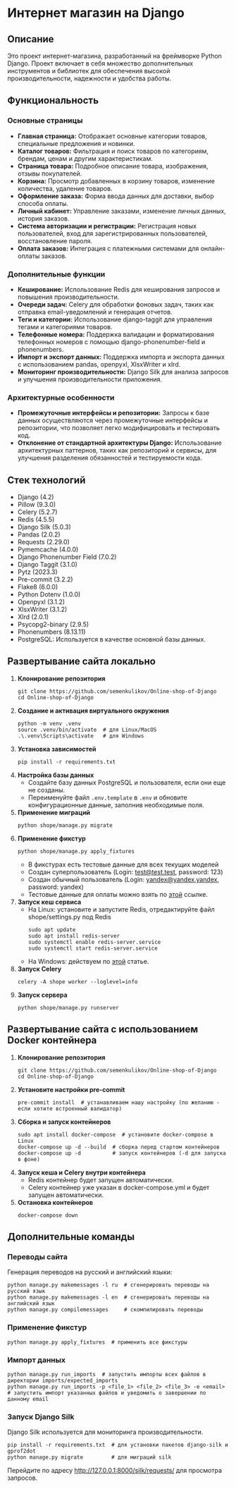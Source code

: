 # Интернет магазин на Django

## Описание
Это проект интернет-магазина, разработанный на фреймворке Python Django. Проект включает в себя множество дополнительных инструментов и библиотек для обеспечения высокой производительности, надежности и удобства работы.

## Функциональность
### Основные страницы
* **Главная страница:** Отображает основные категории товаров, специальные предложения и новинки.
* **Каталог товаров:** Фильтрация и поиск товаров по категориям, брендам, ценам и другим характеристикам.
* **Страница товара:** Подробное описание товара, изображения, отзывы покупателей.
* **Корзина:** Просмотр добавленных в корзину товаров, изменение количества, удаление товаров.
* **Оформление заказа:** Форма ввода данных для доставки, выбор способа оплаты.
* **Личный кабинет:** Управление заказами, изменение личных данных, история заказов.
* **Система авторизации и регистрации:** Регистрация новых пользователей, вход для зарегистрированных пользователей, восстановление пароля.
* **Оплата заказов:** Интеграция с платежными системами для онлайн-оплаты заказов.

### Дополнительные функции
* **Кеширование:** Использование Redis для кеширования запросов и повышения производительности.
* **Очереди задач:** Celery для обработки фоновых задач, таких как отправка email-уведомлений и генерация отчетов.
* **Теги и категории:** Использование django-taggit для управления тегами и категориями товаров.
* **Телефонные номера:** Поддержка валидации и форматирования телефонных номеров с помощью django-phonenumber-field и phonenumbers.
* **Импорт и экспорт данных:** Поддержка импорта и экспорта данных с использованием pandas, openpyxl, XlsxWriter и xlrd.
* **Мониторинг производительности:** Django Silk для анализа запросов и улучшения производительности приложения.

### Архитектурные особенности
* **Промежуточные интерфейсы и репозитории:** Запросы к базе данных осуществляются через промежуточные интерфейсы и репозитории, что позволяет легко модифицировать и тестировать код.
* **Отклонение от стандартной архитектуры Django:** Использование архитектурных паттернов, таких как репозиторий и сервисы, для улучшения разделения обязанностей и тестируемости кода.


## Стек технологий
* Django (4.2)
* Pillow (9.3.0)
* Celery (5.2.7)
* Redis (4.5.5)
* Django Silk (5.0.3)
* Pandas (2.0.2)
* Requests (2.29.0)
* Pymemcache (4.0.0)
* Django Phonenumber Field (7.0.2)
* Django Taggit (3.1.0)
* Pytz (2023.3)
* Pre-commit (3.2.2)
* Flake8 (6.0.0)
* Python Dotenv (1.0.0)
* Openpyxl (3.1.2)
* XlsxWriter (3.1.2)
* Xlrd (2.0.1)
* Psycopg2-binary (2.9.5)
* Phonenumbers (8.13.11)
* PostgreSQL: Используется в качестве основной базы данных.

## Развертывание сайта локально
1. **Клонирование репозитория**
    ```
    git clone https://github.com/semenkulikov/Online-shop-of-Django
    cd Online-shop-of-Django
    ```
2. **Создание и активация виртуального окружения**
    ```
    python -m venv .venv
    source .venv/bin/activate  # для Linux/MacOS
    .\.venv\Scripts\activate   # для Windows
   ```
3. **Установка зависимостей**
    ```
   pip install -r requirements.txt
   ```
4. **Настройка базы данных**
   * Создайте базу данных PostgreSQL и пользователя, если они еще не созданы.
   * Переименуйте файл `.env.template` в `.env` и обновите конфигурационные данные, заполнив необходимые поля.
5. **Применение миграций**
   ```
   python shope/manage.py migrate
   ```
6. **Применение фикстур**
   ```
   python shope/manage.py apply_fixtures
   ```
   * В фикстурах есть тестовые данные для всех текущих моделей
   * Создан суперпользователь (Login: test@test.test, password: 123)
   * Создан обычный пользователь (Login: yandex@yandex.yandex, password: yandex)
   * Тестовые данные для оплаты можно взять по [этой](https://yookassa.ru/developers/payment-acceptance/testing-and-going-live/testing) ссылке.
7. **Запуск кеш сервиса**
   * На Linux: установите и запустите Redis, отредактируйте файл shope/settings.py под Redis
      ```
      sudo apt update
      sudo apt install redis-server
      sudo systemctl enable redis-server.service
      sudo systemctl start redis-server.service
      ```
   * На Windows: действуем по [этой](https://stackoverflow.com/questions/64317360/how-to-use-memcached-in-django) статье.
8. **Запуск Celery**
   ```
   celery -A shope worker --loglevel=info
   ```
9. **Запуск сервера**
   ```
   python shope/manage.py runserver
   ```

## Развертывание сайта с использованием Docker контейнера
1. **Клонирование репозитория**
   ```
   git clone https://github.com/semenkulikov/Online-shop-of-Django
   cd Online-shop-of-Django
   ```
2. **Установите настройки pre-commit**
   ```
   pre-commit install  # устанавливаем нашу настройку (по желанию - если хотите встроенный валидатор)
   ```
3. **Сборка и запуск контейнеров**
   ```
   sudo apt install docker-compose  # установите docker-compose в Linux
   docker-compose up -d --build  # сборка перед стартом контейнеров
   docker-compose up -d          # запуск контейнеров (-d для запуска в фоне)
   ```
4. **Запуск кеша и Celery внутри контейнера**
   * Redis контейнер будет запущен автоматически.
   * Celery контейнер уже указан в docker-compose.yml и будет запущен автоматически.
5. **Остановка контейнеров**
   ```
   docker-compose down
   ```



## Дополнительные команды

### Переводы сайта
Генерация переводов на русский и английский языки:
```
python manage.py makemessages -l ru  # сгенерировать переводы на русский язык
python manage.py makemessages -l en  # сгенерировать переводы на английский язык
python manage.py compilemessages     # скомпилировать переводы
```
### Применение фикстур
```
python manage.py apply_fixtures  # применить все фикстуры
```

### Импорт данных
```
python manage.py run_imports  # запустить импорты всех файлов в директории imports/expected_imports
python manage.py run_imports -p <file_1> <file_2> <file_3> -e <email>  # запустить импорт указанных файлов и уведомить о завершении по данному email
```

### Запуск Django Silk
Django Silk используется для мониторинга производительности.
```
pip install -r requirements.txt  # для установки пакетов django-silk и gprof2dot
python manage.py migrate         # для миграций silk
```
Перейдите по адресу http://127.0.0.1:8000/silk/requests/ для просмотра запросов.
